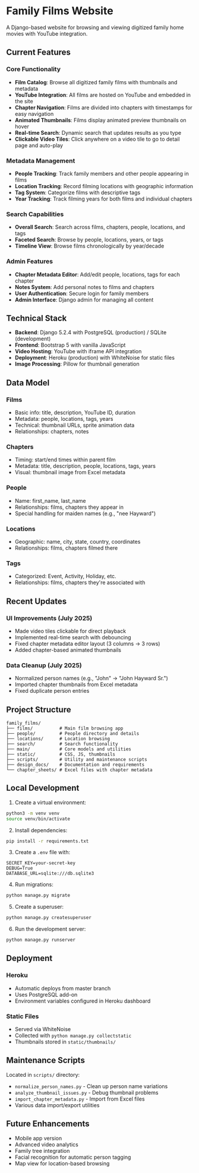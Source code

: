 # Family Films Website

A Django-based website for browsing and viewing digitized family home movies with YouTube integration.

## Current Features

### Core Functionality
- **Film Catalog**: Browse all digitized family films with thumbnails and metadata
- **YouTube Integration**: All films are hosted on YouTube and embedded in the site
- **Chapter Navigation**: Films are divided into chapters with timestamps for easy navigation
- **Animated Thumbnails**: Films display animated preview thumbnails on hover
- **Real-time Search**: Dynamic search that updates results as you type
- **Clickable Video Tiles**: Click anywhere on a video tile to go to detail page and auto-play

### Metadata Management
- **People Tracking**: Track family members and other people appearing in films
- **Location Tracking**: Record filming locations with geographic information
- **Tag System**: Categorize films with descriptive tags
- **Year Tracking**: Track filming years for both films and individual chapters

### Search Capabilities
- **Overall Search**: Search across films, chapters, people, locations, and tags
- **Faceted Search**: Browse by people, locations, years, or tags
- **Timeline View**: Browse films chronologically by year/decade

### Admin Features
- **Chapter Metadata Editor**: Add/edit people, locations, tags for each chapter
- **Notes System**: Add personal notes to films and chapters
- **User Authentication**: Secure login for family members
- **Admin Interface**: Django admin for managing all content

## Technical Stack

- **Backend**: Django 5.2.4 with PostgreSQL (production) / SQLite (development)
- **Frontend**: Bootstrap 5 with vanilla JavaScript
- **Video Hosting**: YouTube with iframe API integration
- **Deployment**: Heroku (production) with WhiteNoise for static files
- **Image Processing**: Pillow for thumbnail generation

## Data Model

### Films
- Basic info: title, description, YouTube ID, duration
- Metadata: people, locations, tags, years
- Technical: thumbnail URLs, sprite animation data
- Relationships: chapters, notes

### Chapters
- Timing: start/end times within parent film
- Metadata: title, description, people, locations, tags, years
- Visual: thumbnail image from Excel metadata

### People
- Name: first_name, last_name
- Relationships: films, chapters they appear in
- Special handling for maiden names (e.g., "nee Hayward")

### Locations
- Geographic: name, city, state, country, coordinates
- Relationships: films, chapters filmed there

### Tags
- Categorized: Event, Activity, Holiday, etc.
- Relationships: films, chapters they're associated with

## Recent Updates

### UI Improvements (July 2025)
- Made video tiles clickable for direct playback
- Implemented real-time search with debouncing
- Fixed chapter metadata editor layout (3 columns → 3 rows)
- Added chapter-based animated thumbnails

### Data Cleanup (July 2025)
- Normalized person names (e.g., "John" → "John Hayward Sr.")
- Imported chapter thumbnails from Excel metadata
- Fixed duplicate person entries

## Project Structure

```
family_films/
├── films/          # Main film browsing app
├── people/         # People directory and details
├── locations/      # Location browsing
├── search/         # Search functionality
├── main/           # Core models and utilities
├── static/         # CSS, JS, thumbnails
├── scripts/        # Utility and maintenance scripts
├── design_docs/    # Documentation and requirements
└── chapter_sheets/ # Excel files with chapter metadata
```

## Local Development

1. Create a virtual environment:
```bash
python3 -m venv venv
source venv/bin/activate
```

2. Install dependencies:
```bash
pip install -r requirements.txt
```

3. Create a `.env` file with:
```
SECRET_KEY=your-secret-key
DEBUG=True
DATABASE_URL=sqlite:///db.sqlite3
```

4. Run migrations:
```bash
python manage.py migrate
```

5. Create a superuser:
```bash
python manage.py createsuperuser
```

6. Run the development server:
```bash
python manage.py runserver
```

## Deployment

### Heroku
- Automatic deploys from master branch
- Uses PostgreSQL add-on
- Environment variables configured in Heroku dashboard

### Static Files
- Served via WhiteNoise
- Collected with `python manage.py collectstatic`
- Thumbnails stored in `static/thumbnails/`

## Maintenance Scripts

Located in `scripts/` directory:
- `normalize_person_names.py` - Clean up person name variations
- `analyze_thumbnail_issues.py` - Debug thumbnail problems
- `import_chapter_metadata.py` - Import from Excel files
- Various data import/export utilities

## Future Enhancements

- Mobile app version
- Advanced video analytics
- Family tree integration
- Facial recognition for automatic person tagging
- Map view for location-based browsing